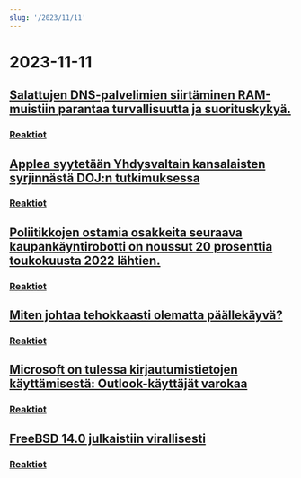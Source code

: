 ```yaml
---
slug: '/2023/11/11'
---
```


# 2023-11-11

## [Salattujen DNS-palvelimien siirtäminen RAM-muistiin parantaa turvallisuutta ja suorituskykyä.](https://mullvad.net/en/blog/moving-our-encrypted-dns-servers-to-run-in-ram)


### [Reaktiot](https://news.ycombinator.com/item?id=38217355)


## [Applea syytetään Yhdysvaltain kansalaisten syrjinnästä DOJ:n tutkimuksessa](https://arstechnica.com/tech-policy/2023/11/apple-discriminated-against-us-citizens-in-hiring-doj-says/)


### [Reaktiot](https://news.ycombinator.com/item?id=38224950)


## [Poliitikkojen ostamia osakkeita seuraava kaupankäyntirobotti on noussut 20 prosenttia toukokuusta 2022 lähtien.](https://www.threads.net/@quiverquantitative/post/CzcB-Gsgqow)


### [Reaktiot](https://news.ycombinator.com/item?id=38226404)


## [Miten johtaa tehokkaasti olematta päällekäyvä?](https://www.jeffwofford.com/?p=2089)


### [Reaktiot](https://news.ycombinator.com/item?id=38224245)


## [Microsoft on tulessa kirjautumistietojen käyttämisestä: Outlook-käyttäjät varokaa](https://www.heise.de/news/Microsoft-lays-hands-on-login-data-Beware-of-the-new-Outlook-9358925.html)


### [Reaktiot](https://news.ycombinator.com/item?id=38219568)


## [FreeBSD 14.0 julkaistiin virallisesti](https://lists.freebsd.org/archives/dev-commits-src-all/2023-November/033349.html)


### [Reaktiot](https://news.ycombinator.com/item?id=38219578)


<head>
  <meta property="og:title" content="Salattujen DNS-palvelimien siirtäminen RAM-muistiin parantaa turvallisuutta ja suorituskykyä." />
  <meta property="og:type" content="website" />
  <meta property="og:image" content="https://og.cho.sh/api/og/?title=Salattujen%20DNS-palvelimien%20siirt%C3%A4minen%20RAM-muistiin%20parantaa%20turvallisuutta%20ja%20suorituskyky%C3%A4.&subheading=lauantaina%2011.%20marraskuuta%202023%3A%20Hacker%20News%20yhteenveto" />
</head>
